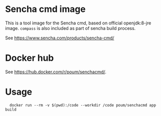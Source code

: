 # Sencha cmd image

This is a tool image for the Sencha cmd, based on official openjdk:8-jre image. `compass` is also included as part of sencha build process.

See https://www.sencha.com/products/sencha-cmd/

# Docker hub

See https://hub.docker.com/r/poum/senchacmd/.

# Usage

```
  docker run --rm -v $(pwd):/code --workdir /code poum/senchacmd app build
```
